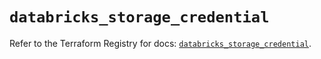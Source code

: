 # `databricks_storage_credential`

Refer to the Terraform Registry for docs: [`databricks_storage_credential`](https://registry.terraform.io/providers/databricks/databricks/1.87.1/docs/resources/storage_credential).
